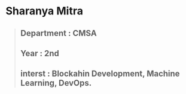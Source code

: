 # Sharanya Mitra
  >## Department : CMSA
  >## Year : 2nd
  >## interst : Blockahin Development, Machine Learning, DevOps.
